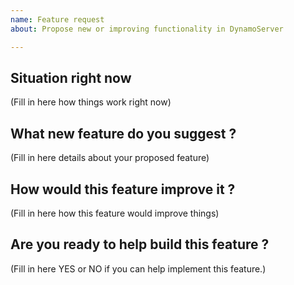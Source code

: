 ```yaml
---
name: Feature request
about: Propose new or improving functionality in DynamoServer

---
```


## Situation right now

(Fill in here how things work right now)

## What new feature do you suggest ?

(Fill in here details about your proposed feature)

## How would this feature improve it ?

(Fill in here how this feature would improve things)

## Are you ready to help build this feature ?

(Fill in here YES or NO if you can help implement this feature.)
